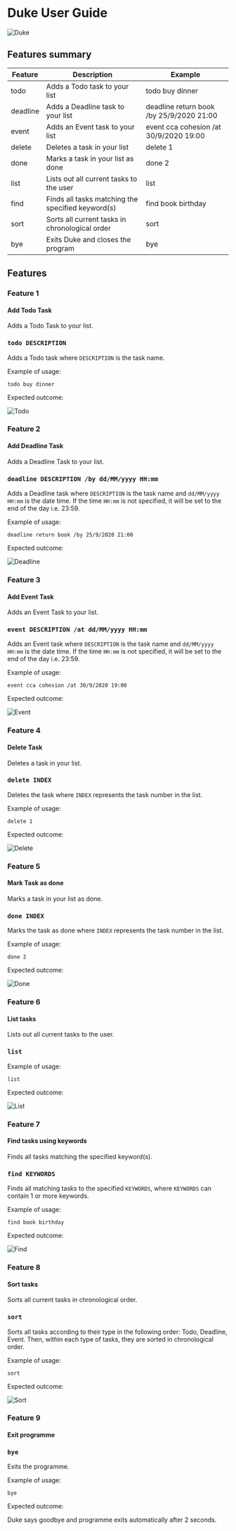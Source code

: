 # Duke User Guide
![Duke](Ui.png)

## Features summary

Feature | Description | Example
-------------|---------- | --------
todo|Adds a Todo task to your list|todo buy dinner
deadline|Adds a Deadline task to your list|deadline return book /by 25/9/2020 21:00
event|Adds an Event task to your list|event cca cohesion /at 30/9/2020 19:00
delete|Deletes a task in your list|delete 1
done|Marks a task in your list as done|done 2
list|Lists out all current tasks to the user|list
find|Finds all tasks matching the specified keyword(s)|find book birthday
sort|Sorts all current tasks in chronological order|sort
bye|Exits Duke and closes the program|bye

## Features

### Feature 1

<h4>Add Todo Task</h4>

Adds a Todo Task to your list.

### `todo DESCRIPTION`
Adds a Todo task where `DESCRIPTION` is the task name.

Example of usage: 

`todo buy dinner`

Expected outcome:

![Todo](./images/todo.png)

### Feature 2

<h4>Add Deadline Task</h4>

Adds a Deadline Task to your list.

### `deadline DESCRIPTION /by dd/MM/yyyy HH:mm`
Adds a Deadline task where `DESCRIPTION` is the task name and `dd/MM/yyyy HH:mm` is the date time.
If the time `HH:mm` is not specified, it will be set to the end of the day i.e. 23:59.

Example of usage: 

`deadline return book /by 25/9/2020 21:00`

Expected outcome:

![Deadline](./images/deadline.png)

### Feature 3

<h4>Add Event Task</h4>

Adds an Event Task to your list.

### `event DESCRIPTION /at dd/MM/yyyy HH:mm`
Adds an Event task where `DESCRIPTION` is the task name and `dd/MM/yyyy HH:mm` is the date time.
If the time `HH:mm` is not specified, it will be set to the end of the day i.e. 23:59.

Example of usage: 

`event cca cohesion /at 30/9/2020 19:00`

Expected outcome:

![Event](./images/event.png)

### Feature 4

<h4>Delete Task</h4>

Deletes a task in your list.

### `delete INDEX`
Deletes the task where `INDEX` represents the task number in the list.

Example of usage: 

`delete 1`

Expected outcome:

![Delete](./images/delete.png)

### Feature 5

<h4>Mark Task as done</h4>

Marks a task in your list as done.

### `done INDEX`
Marks the task as done where `INDEX` represents the task number in the list.

Example of usage: 

`done 2`

Expected outcome:

![Done](./images/done.png)

### Feature 6

<h4>List tasks</h4>

Lists out all current tasks to the user.

### `list`

Example of usage: 

`list`

Expected outcome:

![List](./images/list.png)

### Feature 7

<h4>Find tasks using keywords</h4>

Finds all tasks matching the specified keyword(s).

### `find KEYWORDS`
Finds all matching tasks to the specified `KEYWORDS`,
where `KEYWORDS` can contain 1 or more keywords.

Example of usage: 

`find book birthday`

Expected outcome:

![Find](./images/find.png)

### Feature 8

<h4>Sort tasks</h4>

Sorts all current tasks in chronological order.

### `sort`
Sorts all tasks according to their type in the following order: Todo, Deadline, Event.
Then, within each type of tasks, they are sorted in chronological order.

Example of usage: 

`sort`

Expected outcome:

![Sort](./images/sort.png)

### Feature 9

<h4>Exit programme</h4>

### `bye`
Exits the programme.

Example of usage: 

`bye`

Expected outcome:

Duke says goodbye and programme exits automatically after 2 seconds.